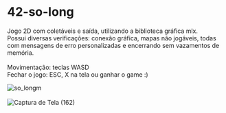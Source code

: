# 42-so-long

Jogo 2D com coletáveis e saída, utilizando a biblioteca gráfica mlx. <br>
Possui diversas verificações: conexão gráfica, mapas não jogáveis, todas com mensagens de erro personalizadas e encerrando sem vazamentos de memória. <br><br>
Movimentação: teclas WASD <br>
Fechar o jogo: ESC, X na tela ou ganhar o game :) <br>

![so_longm](https://user-images.githubusercontent.com/90937264/197372123-6803e9ae-1231-4e24-bc95-d697781b3f70.png)
 <br><br>
 ![Captura de Tela (162)](https://user-images.githubusercontent.com/90937264/197372601-8eca2a96-c8dd-4968-82ed-edf9e5faa925.png)
